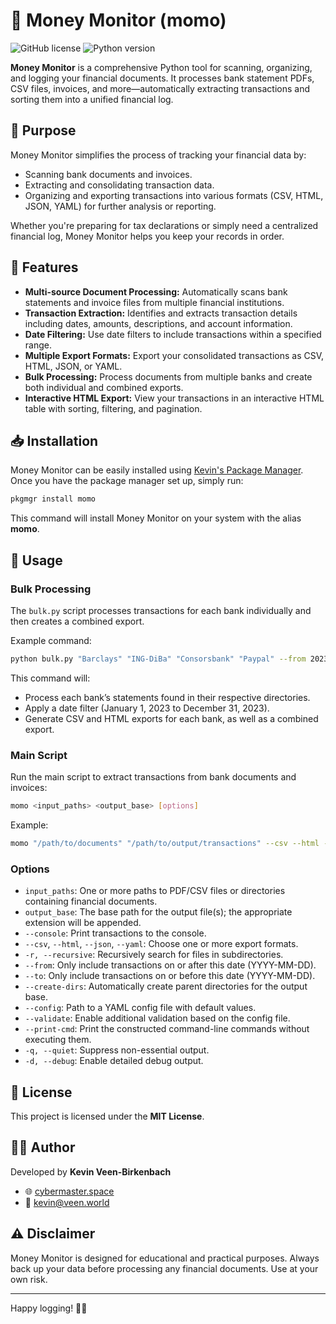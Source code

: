 # 🤑 Money Monitor (momo)
![GitHub license](https://img.shields.io/badge/License-MIT-yellow.svg)
![Python version](https://img.shields.io/badge/Python-3.x-blue.svg)

**Money Monitor** is a comprehensive Python tool for scanning, organizing, and logging your financial documents. It processes bank statement PDFs, CSV files, invoices, and more—automatically extracting transactions and sorting them into a unified financial log.

## 🎯 Purpose

Money Monitor simplifies the process of tracking your financial data by:
- Scanning bank documents and invoices.
- Extracting and consolidating transaction data.
- Organizing and exporting transactions into various formats (CSV, HTML, JSON, YAML) for further analysis or reporting.

Whether you're preparing for tax declarations or simply need a centralized financial log, Money Monitor helps you keep your records in order.

## 🚀 Features

- **Multi-source Document Processing:** Automatically scans bank statements and invoice files from multiple financial institutions.
- **Transaction Extraction:** Identifies and extracts transaction details including dates, amounts, descriptions, and account information.
- **Date Filtering:** Use date filters to include transactions within a specified range.
- **Multiple Export Formats:** Export your consolidated transactions as CSV, HTML, JSON, or YAML.
- **Bulk Processing:** Process documents from multiple banks and create both individual and combined exports.
- **Interactive HTML Export:** View your transactions in an interactive HTML table with sorting, filtering, and pagination.

## 📥 Installation

Money Monitor can be easily installed using [Kevin's Package Manager](https://github.com/kevinveenbirkenbach/package-manager). Once you have the package manager set up, simply run:

```bash
pkgmgr install momo
```

This command will install Money Monitor on your system with the alias **momo**.

## 🚀 Usage

### Bulk Processing

The `bulk.py` script processes transactions for each bank individually and then creates a combined export.

Example command:
```bash
python bulk.py "Barclays" "ING-DiBa" "Consorsbank" "Paypal" --from 2023-01-01 --to 2023-12-31
```
This command will:
- Process each bank’s statements found in their respective directories.
- Apply a date filter (January 1, 2023 to December 31, 2023).
- Generate CSV and HTML exports for each bank, as well as a combined export.

### Main Script

Run the main script to extract transactions from bank documents and invoices:
```bash
momo <input_paths> <output_base> [options]
```

Example:
```bash
momo "/path/to/documents" "/path/to/output/transactions" --csv --html --from 2023-01-01 --to 2023-12-31
```

### Options

- `input_paths`: One or more paths to PDF/CSV files or directories containing financial documents.
- `output_base`: The base path for the output file(s); the appropriate extension will be appended.
- `--console`: Print transactions to the console.
- `--csv`, `--html`, `--json`, `--yaml`: Choose one or more export formats.
- `-r, --recursive`: Recursively search for files in subdirectories.
- `--from`: Only include transactions on or after this date (YYYY-MM-DD).
- `--to`: Only include transactions on or before this date (YYYY-MM-DD).
- `--create-dirs`: Automatically create parent directories for the output base.
- `--config`: Path to a YAML config file with default values.
- `--validate`: Enable additional validation based on the config file.
- `--print-cmd`: Print the constructed command-line commands without executing them.
- `-q, --quiet`: Suppress non-essential output.
- `-d, --debug`: Enable detailed debug output.

## 📜 License

This project is licensed under the **MIT License**.

## 👨‍💻 Author

Developed by **Kevin Veen-Birkenbach**  
- 🌐 [cybermaster.space](https://cybermaster.space/)  
- 📧 [kevin@veen.world](mailto:kevin@veen.world)

## ⚠️ Disclaimer

Money Monitor is designed for educational and practical purposes. Always back up your data before processing any financial documents. Use at your own risk.

---

Happy logging! 🚀💸
